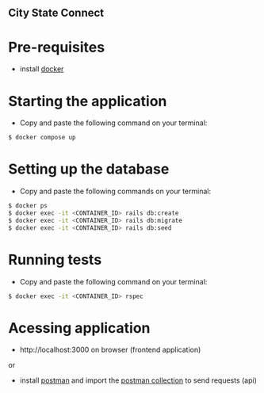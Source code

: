 ## City State Connect

# Pre-requisites

- install [docker](https://docs.docker.com/get-docker/)

# Starting the application

- Copy and paste the following command on your terminal:

```bash
$ docker compose up
```

# Setting up the database

- Copy and paste the following commands on your terminal:

```bash
$ docker ps
$ docker exec -it <CONTAINER_ID> rails db:create
$ docker exec -it <CONTAINER_ID> rails db:migrate
$ docker exec -it <CONTAINER_ID> rails db:seed


```

# Running tests

- Copy and paste the following command on your terminal:

```bash
$ docker exec -it <CONTAINER_ID> rspec
```

# Acessing application

- http://localhost:3000 on browser (frontend application)

or

- install [postman](https://www.postman.com/downloads/) and import the [postman collection](https://github.com/fabianaramos/city_state_connect/blob/main/city_state_connect.postman_collection) to send requests (api)
